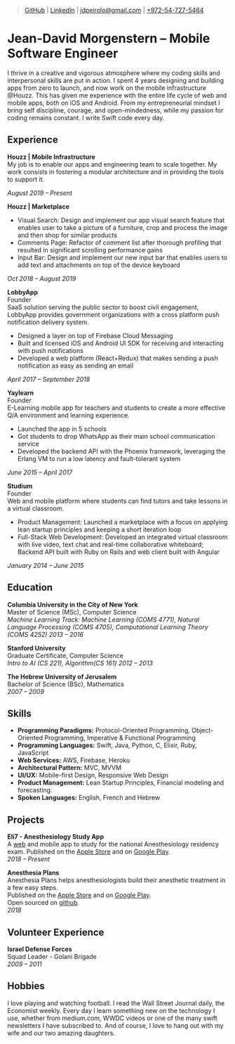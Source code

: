 > [GitHub](https://www.github.com/jeandavid) |
[LinkedIn](https://www.linkedin.com/in/jeandavidmp) |
[jdpeirolo@gmail.com](mailto:jdpeirolo@gmail.com) |
[+972-54-727-5464](tel:00972547275464)

# Jean-David Morgenstern &ndash; Mobile Software Engineer
I thrive in a creative and vigorous atmosphere where my coding skills and interpersonal skills are put in action. I spent 4 years designing and building apps from zero to launch, and now work on the mobile infrastructure @Houzz. This has given me experience with the entire life cycle of web and mobile apps, both on iOS and Android. From my entrepreneurial mindset I bring self discipline, courage, and open-mindedness, while my passion for coding remains constant. I write Swift code every day.

## Experience
**Houzz | Mobile Infrastructure**  
My job is to enable our apps and engineering team to scale together.
My work consists in fostering a modular architecture and in providing the tools to support it.

*August 2019 &ndash; Present*

**Houzz | Marketplace**    
- Visual Search: Design and implement our app visual search feature that enables user to take a picture of a furniture, crop and process the image and then shop for similar products
- Comments Page: Refactor of comment list after thorough profiling that resulted in significant scrolling performance gains
- Input Bar: Design and implement our new input bar that enables users to add text and attachments on top of the device keyboard

*Oct 2018 &ndash; August 2019*

**LobbyApp**  
Founder  
SaaS solution serving the public sector to boost civil engagement, LobbyApp provides government organizations with a cross platform push notification delivery system.
- Designed a layer on top of Firebase Cloud Messaging
- Built and licensed iOS and Android UI SDK for receiving and interacting with push notifications
- Developed a web platform (React+Redux) that makes sending a push notification as easy as sending an email

*April 2017 &ndash; September 2018*

**Yaylearn**  
Founder  
E-Learning mobile app for teachers and students to create a more effective Q/A environment and learning experience.
- Launched the app in 5 schools
- Got students to drop WhatsApp as their main school communication service
- Developed the backend API with the Phoenix framework, leveraging the Erlang VM to run a low latency and fault-tolerant system

*June 2015 &ndash; April 2017*  

**Studium**  
Founder  
Web and mobile platform where students can find tutors and take lessons in a virtual classroom.
- Product Management: Launched a marketplace with a focus on applying lean startup principles and keeping a short iteration loop
- Full-Stack Web Development: Developed an integrated virtual classroom with live video, text chat and real-time collaborative whiteboard; Backend API built with Ruby on Rails and web client built with Angular

*January 2014 &ndash; June 2015*

## Education
**Columbia University in the City of New York**  
Master of Science (MSc), Computer Science  
*Machine Learning Track: Machine Learning (COMS 4771), Natural Language Processing (COMS 4705), Computational Learning Theory (COMS 4252)*
*2013 – 2016*

**Stanford University**  
Graduate Certificate, Computer Science  
*Intro to AI (CS 221), Algorithm(CS 161)*
*2012 – 2013*

**The Hebrew University of Jerusalem**  
Bachelor of Science (BSc), Mathematics  
*2007 – 2009*

## Skills
- **Programming Paradigms:** Protocol-Oriented Programming, Object-Oriented Programming, Imperative & Functional Programming
- **Programming Languages:** Swift, Java, Python, C, Elixir, Ruby, JavaScript
- **Web Services:** AWS, Firebase, Heroku
- **Architectural Pattern:** MVC, MVVM
- **UI/UX:** Mobile-first Design, Responsive Web Design
- **Product Management:** Lean Startup Principles, Financial modeling and forecasting.
- **Spoken Languages:** English, French and Hebrew

## Projects
**Eli7 - Anesthesiology Study App**  
A [web](https://elishou.com) and mobile app to study for the national Anesthesiology residency exam.
Published on the [Apple Store](https://itunes.apple.com/il/app/eli7/id1380037770?mt=8) and on [Google Play](https://play.google.com/store/apps/details?id=com.elishou.eli7).  
*2018 &ndash; Present*

**Anesthesia Plans**  
Anesthesia Plans helps anesthesiologists build their anesthetic treatment in a few easy steps.  
Published on the [Apple Store](https://itunes.apple.com/il/app/%D7%AA%D7%95%D7%9B%D7%A0%D7%99%D7%95%D7%AA-%D7%94%D7%A8%D7%93%D7%9E%D7%94/id1402481339?mt=8) and on [Google Play](https://play.google.com/store/apps/details?id=com.elishou.anesthesiaplan).  
Open sourced on [github](https://github.com/jeandavid/anesthesia_plan_ios).  
*2018*

## Volunteer Experience
**Israel Defense Forces**  
Squad Leader - Golani Brigade  
*2009 – 2011*

## Hobbies
I love playing and watching football. I read the Wall Street Journal daily, the Economist weekly. Every day I learn something new on the technology I use, whether from medium.com, WWDC videos or one of the many swift newsletters I have subscribed to.
And of course, I love to hang out with my wife and our two amazing daughters.
